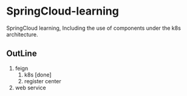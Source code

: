 # SpringCloud-learning
SpringCloud learning, Including the use of components under the k8s architecture.


## OutLine
1. feign
   1. k8s [done]
   2. register center
2. web service
